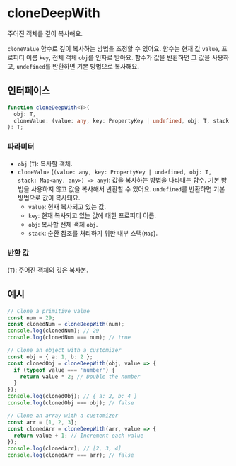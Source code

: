 # cloneDeepWith

주어진 객체를 깊이 복사해요.

`cloneValue` 함수로 깊이 복사하는 방법을 조정할 수 있어요. 함수는 현재 값 `value`, 프로퍼티 이름 `key`, 전체 객체 `obj`를 인자로 받아요. 함수가 값을 반환하면 그 값을 사용하고, `undefined`를 반환하면 기본 방법으로 복사해요.

## 인터페이스

```typescript
function cloneDeepWith<T>(
  obj: T,
  cloneValue: (value: any, key: PropertyKey | undefined, obj: T, stack: Map<any, any>) => any
): T;
```

### 파라미터

- `obj` (`T`): 복사할 객체.
- `cloneValue` (`(value: any, key: PropertyKey | undefined, obj: T, stack: Map<any, any>) => any`): 값을 복사하는 방법을 나타내는 함수. 기본 방법을 사용하지 않고 값을 복사해서 반환할 수 있어요. `undefined`를 반환하면 기본 방법으로 값이 복사돼요.
  - `value`: 현재 복사되고 있는 값.
  - `key`: 현재 복사되고 있는 값에 대한 프로퍼티 이름.
  - `obj`: 복사할 전체 객체 `obj`.
  - `stack`: 순환 참조를 처리하기 위한 내부 스택(`Map`).

### 반환 값

(`T`): 주어진 객체의 깊은 복사본.

## 예시

```typescript
// Clone a primitive value
const num = 29;
const clonedNum = cloneDeepWith(num);
console.log(clonedNum); // 29
console.log(clonedNum === num); // true

// Clone an object with a customizer
const obj = { a: 1, b: 2 };
const clonedObj = cloneDeepWith(obj, value => {
  if (typeof value === 'number') {
    return value * 2; // Double the number
  }
});
console.log(clonedObj); // { a: 2, b: 4 }
console.log(clonedObj === obj); // false

// Clone an array with a customizer
const arr = [1, 2, 3];
const clonedArr = cloneDeepWith(arr, value => {
  return value + 1; // Increment each value
});
console.log(clonedArr); // [2, 3, 4]
console.log(clonedArr === arr); // false
```
